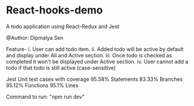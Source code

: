 # React-hooks-demo
A todo application using React-Redux and Jest

@Author: Dipmalya Sen

Feature-
i. User can add todo item.
ii. Added todo will be active by default and display under All and Active section.
iii. Once todo is checked as completed it won't be displayed under Active section.
iv. User cannot add a todo if that todo is still active (case-sensitive)

Jest Unit test cases with coverage
95.58% Statements
83.33% Branches
95.12% Functions
95.1% Lines

Command to run:
"npm run dev"

